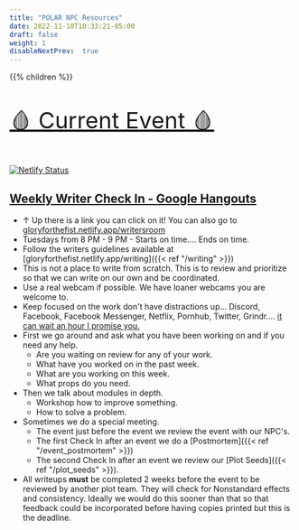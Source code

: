```yaml
---
title: "POLAR NPC Resources"
date: 2022-11-10T10:33:21-05:00
draft: false
weight: 1
disableNextPrev:  true
---
```


{{% children %}}

<p style="font-size:40px;"> <a href="/current_writeups" >🩸 Current Event 🩸</a>


[![Netlify Status](https://api.netlify.com/api/v1/badges/0c204926-6870-4874-9656-c8f42c35082a/deploy-status)](https://app.netlify.com/sites/vindalebynight/deploys)

## [<i class="fa fa-video"></i> Weekly Writer Check In - Google Hangouts <i class="fa fa-video"></i> ](https://meet.google.com/iak-gnhk-ork?authuser=0&hs=122)

- ↑ Up there is a link you can click on it! You can also go to [gloryforthefist.netlify.app/writersroom](https://gloryforthefist.netlify.app/writersroom)
- <i class="fa fa-clock"></i> Tuesdays from 8 PM - 9 PM - Starts on time.... Ends on time. <i class="fa fa-clock"></i>
- Follow the writers guidelines available at [gloryforthefist.netlify.app/writing]({{< ref "/writing" >}})
- This is not a place to write from scratch. This is to review and prioritize so that we can write on our own and be coordinated. 
- Use a real webcam if possible. We have loaner webcams you are welcome to. 
- Keep focused on the work don't have distractions up... Discord, Facebook, Facebook Messenger, Netflix, Pornhub, Twitter, Grindr.... <u>it can wait an hour I promise you.</u>
- First we go around and ask what you have been working on and if you need any help.
  - Are you waiting on review for any of your work.
  - What have you worked on in the past week.
  - What are you working on this week.
  - What props do you need.
- Then we talk about modules in depth.
  - Workshop how to improve something.
  - How to solve a problem.
- Sometimes we do a special meeting. 
  - The event just before the event we review the event with our NPC's.
  - The first Check In after an event we do a [Postmortem]({{< ref "/event_postmortem" >}})
  - The second Check In after an event we review our  [Plot Seeds]({{< ref "/plot_seeds" >}}).
- All writeups **must** be completed 2 weeks before the event to be reviewed by another plot team. They will check for Nonstandard effects and consistency. Ideally we would do this sooner than that so that feedback could be incorporated before having copies printed but this is the deadline. 
